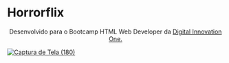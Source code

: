 # Horrorflix

<p align="center">Desenvolvido para o Bootcamp HTML Web Developer da <a href="https://web.digitalinnovation.one/" _target="blank">Digital Innovation One.</p>

 ![Captura de Tela (180)](https://user-images.githubusercontent.com/79586479/126449714-3a42c004-7a11-469a-9579-7e276e06b6c6.png)



